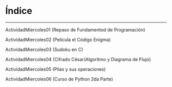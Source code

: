 # Índice
___________________________________________________________________________________________________________________________________________________________________________________

ActividadMiercoles01 (Repaso de Fundamentod de Programación)

ActividadMiercoles02 (Película el Código Enigma)

ActividadMiercoles03 (Sudoku en C)

ActividadMiercoles04 (Cifrado César(Algoritmo y Diagrama de Flujo)

ActividadMiercoles05 (Pilas y sus operaciones)

ActividadMiercoles06 (Curso de Python 2da Parte)
